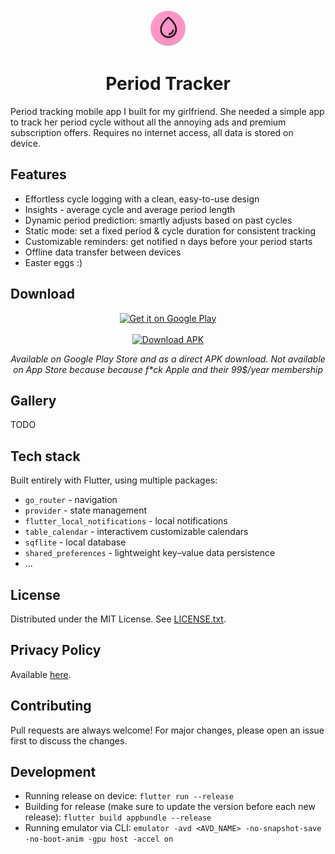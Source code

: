 <div align="center">
  <img src="android/app/src/main/res/mipmap-xxxhdpi/ic_launcher.png" alt="Logo" height="60">
  <h1 align="center">Period Tracker</h1>
</div>

<div>
  Period tracking mobile app I built for my girlfriend. She needed a simple app to track her period cycle without all the annoying ads and premium subscription offers. Requires no internet access, all data is stored on device.
</div>

## Features
- Effortless cycle logging with a clean, easy-to-use design
- Insights - average cycle and average period length
- Dynamic period prediction: smartly adjusts based on past cycles
- Static mode: set a fixed period & cycle duration for consistent tracking
- Customizable reminders: get notified n days before your period starts
- Offline data transfer between devices
- Easter eggs :)


## Download

<p align="center">
  <a href="https://play.google.com/store/apps/details?id=com.lebaaar.period_tracker">
    <img src="https://upload.wikimedia.org/wikipedia/commons/thumb/7/78/Google_Play_Store_badge_EN.svg/2560px-Google_Play_Store_badge_EN.svg.png" width="220" alt="Get it on Google Play">
  </a>
  <br>
  <br>
  <a href="download/app-release.apk">
    <img src="https://img.shields.io/badge/Download-APK-blue?logo=android&logoColor=white" width="220" alt="Download APK">
  </a>
  <br>
  <p align="center">
  <i>Available on Google Play Store and as a direct APK download. Not available on App Store because because f*ck Apple and their 99$/year membership</i>
  </p>
</p>



## Gallery
TODO

## Tech stack
Built entirely with Flutter, using multiple packages:
- `go_router` - navigation
- `provider` - state management
- `flutter_local_notifications` - local notifications
- `table_calendar` - interactivem customizable calendars
- `sqflite` - local database
- `shared_preferences` - lightweight key–value data persistence
- ...

## License
Distributed under the MIT License. See [LICENSE.txt](TODO).

## Privacy Policy
Available  [here](https://www.freeprivacypolicy.com/live/46902e6f-ed7c-4546-9990-e86785c11694).


## Contributing
Pull requests are always welcome! For major changes, please open an issue first to discuss the changes.

## Development

- Running release on device:
`flutter run --release`
- Building for release (make sure to update the version before each new release):
`flutter build appbundle --release`
- Running emulator via CLI:
`emulator -avd <AVD_NAME> -no-snapshot-save -no-boot-anim -gpu host -accel on`
